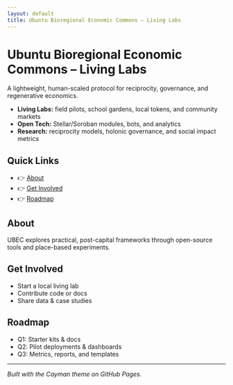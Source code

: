 ```yaml
---
layout: default
title: Ubuntu Bioregional Economic Commons – Living Labs
---
```


# Ubuntu Bioregional Economic Commons – Living Labs

A lightweight, human-scaled protocol for reciprocity, governance, and regenerative economics.

- **Living Labs:** field pilots, school gardens, local tokens, and community markets  
- **Open Tech:** Stellar/Soroban modules, bots, and analytics  
- **Research:** reciprocity models, holonic governance, and social impact metrics

## Quick Links
- 👉 [About](#about)  
- 👉 [Get Involved](#get-involved)  
- 👉 [Roadmap](#roadmap)

## About
UBEC explores practical, post-capital frameworks through open-source tools and place-based experiments.

## Get Involved
- Start a local living lab
- Contribute code or docs
- Share data & case studies

## Roadmap
- Q1: Starter kits & docs  
- Q2: Pilot deployments & dashboards  
- Q3: Metrics, reports, and templates

---

*Built with the Cayman theme on GitHub Pages.*

